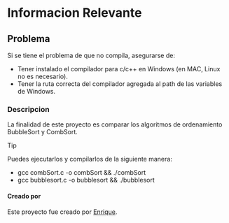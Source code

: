 # Informacion Relevante

## Problema

Si se tiene el problema de que no compila, asegurarse de:

- Tener instalado el compilador para c/c++ en Windows (en MAC, Linux no es necesario).
- Tener la ruta correcta del compilador agregada al path de las variables de Windows.

### Descripcion

La finalidad de este proyecto es comparar los algoritmos de ordenamiento BubbleSort y CombSort.

>[!TIP]
> Puedes ejecutarlos y compilarlos de la siguiente manera:  
>
> - gcc combSort.c -o combSort && ./combSort
> - gcc bubblesort.c -o bubblesort && ./bubblesort

#### Creado por

Este proyecto fue creado por [Enrique](https://github.com/EnriqueLunaH).
